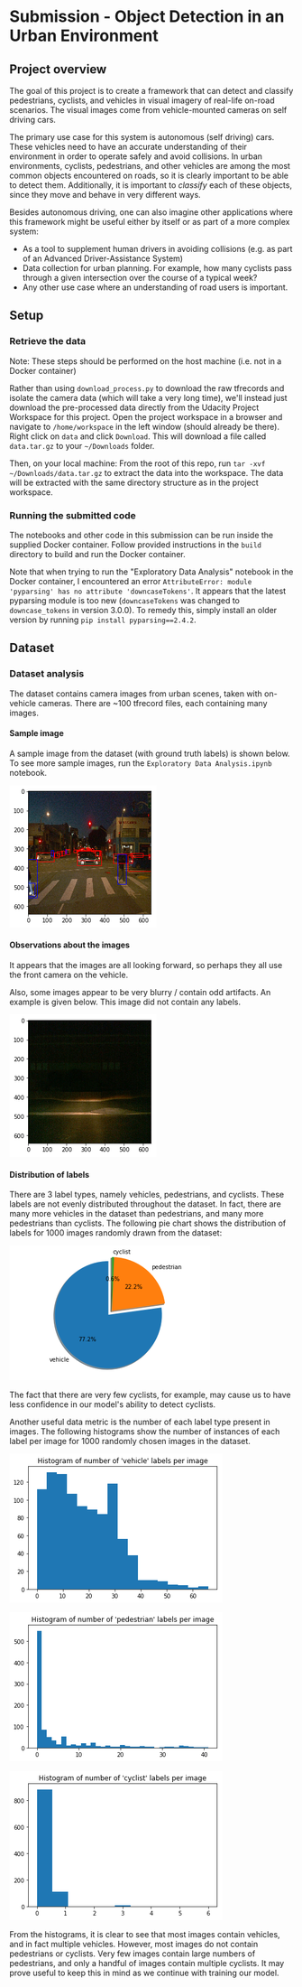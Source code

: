 # Submission - Object Detection in an Urban Environment

## Project overview

The goal of this project is to create a framework that can detect and classify pedestrians, cyclists, and vehicles in visual imagery of real-life on-road scenarios. The visual images come from vehicle-mounted cameras on self driving cars.

The primary use case for this system is autonomous (self driving) cars. These vehicles need to have an accurate understanding of their environment in order to operate safely and avoid collisions. In urban environments, cyclists, pedestrians, and other vehicles are among the most common objects encountered on roads, so it is clearly important to be able to detect them. Additionally, it is important to _classify_ each of these objects, since they move and behave in very different ways.

Besides autonomous driving, one can also imagine other applications where this framework might be useful either by itself or as part of a more complex system:

- As a tool to supplement human drivers in avoiding collisions (e.g. as part of an Advanced Driver-Assistance System)
- Data collection for urban planning. For example, how many cyclists pass through a given intersection over the course of a typical week?
- Any other use case where an understanding of road users is important.

## Setup

### Retrieve the data

Note: These steps should be performed on the host machine (i.e. not in a Docker container)

Rather than using `download_process.py` to download the raw tfrecords and isolate the camera data (which will take a very long time), we'll instead just download the pre-processed data directly from the Udacity Project Workspace for this project. Open the project workspace in a browser and navigate to `/home/workspace` in the left window (should already be there). Right click on `data` and click `Download`. This will download a file called `data.tar.gz` to your `~/Downloads` folder.

Then, on your local machine: From the root of this repo, run `tar -xvf ~/Downloads/data.tar.gz` to extract the data into the workspace. The data will be extracted with the same directory structure as in the project workspace.

### Running the submitted code

The notebooks and other code in this submission can be run inside the supplied Docker container. Follow provided instructions in the `build` directory to build and run the Docker container.

Note that when trying to run the "Exploratory Data Analysis" notebook in the Docker container, I encountered an error `AttributeError: module 'pyparsing' has no attribute 'downcaseTokens'`. It appears that the latest pyparsing module is too new (`downcaseTokens` was changed to `downcase_tokens` in version 3.0.0). To remedy this, simply install an older version by running `pip install pyparsing==2.4.2`.

## Dataset

### Dataset analysis

The dataset contains camera images from urban scenes, taken with on-vehicle cameras. There are ~100 tfrecord files, each containing many images.

#### Sample image

A sample image from the dataset (with ground truth labels) is shown below. To see more sample images, run the `Exploratory Data Analysis.ipynb` notebook.

![Sample image from dataset](img/sample_image.png)

#### Observations about the images

It appears that the images are all looking forward, so perhaps they all use the front camera on the vehicle.

Also, some images appear to be very blurry / contain odd artifacts. An example is given below. This image did not contain any labels.

![Image with no labels and artifacts](img/blurry_image.png)

#### Distribution of labels

There are 3 label types, namely vehicles, pedestrians, and cyclists. These labels are not evenly distributed throughout the dataset. In fact, there are many more vehicles in the dataset than pedestrians, and many more pedestrians than cyclists. The following pie chart shows the distribution of labels for 1000 images randomly drawn from the dataset:

![Label distribution pie chart](img/label_dist_pie_chart.png)

The fact that there are very few cyclists, for example, may cause us to have less confidence in our model's ability to detect cyclists.

Another useful data metric is the number of each label type present in images. The following histograms show the number of instances of each label per image for 1000 randomly chosen images in the dataset.

![Histogram of number of vehicle labels per image](img/label_dist_vehicle_hist.png)

![Histogram of number of pedestrian labels per image](img/label_dist_pedestrian_hist.png)

![Histogram of number of cyclist labels per image](img/label_dist_cyclist_hist.png)

From the histograms, it is clear to see that most images contain vehicles, and in fact multiple vehicles. However, most images do not contain pedestrians or cyclists. Very few images contain large numbers of pedestrians, and only a handful of images contain multiple cyclists. It may prove useful to keep this in mind as we continue with training our model.
